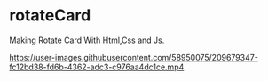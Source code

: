 # rotateCard
Making Rotate Card With Html,Css and Js.


https://user-images.githubusercontent.com/58950075/209679347-fc12bd38-fd6b-4362-adc3-c976aa4dc1ce.mp4

